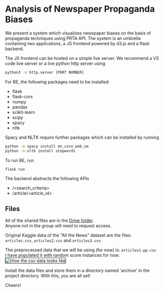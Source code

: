 # Analysis of Newspaper Propaganda Biases

We present a system which visualizes newspaper biases on the basis of propaganda techniques using PRTA API. The system is an umbrella containing two applications, a JS frontend powered by d3.js and a flask backend.

The JS frontend can be hosted on a simple live server. We recommend a VS code live server or a live python http server using
```sh
python3 -m http.server [PORT NUMBER]
```

For BE, the following packages need to be installed:<br/>
 - flask
 - flask-cors
 - numpy
 - pandas
 - scikit-learn
 - scipy
 - spacy
 - nltk
 
Spacy and NLTK require further packages which can be installed by running
```sh
python -m spacy install en_core_web_sm
python -m nltk install stopwords
```
To run BE, run
```sh
flask run
```
The backend abstracts the following APIs
 - /<search_criteria>
 - /article/<article_id>

## Files

All of the shared files are in the [Drive folder](https://drive.google.com/drive/folders/1Qwv4Kl1IPNj0NpoSsEUbnG8hqwUu0waB?usp=sharing).  
Anyone not in the group will need to request access.

Original Kaggle data of the "All the News" dataset are the files: `articles.csv`, `articles2.csv` and `articles3.csv`

The preprocessed data that we will be using (for now) is: `articles1-pp.csv`  
I have populated it with random score instances for now:
<img src="preprocessing/How the csv data looks like.png" style="border:black; border-width:1px; border-style:solid;"  alt="How the csv data looks like"/>

Install the data files and store them in a directory named 'archive' in the project directory.
With this, you are all set!

Cheers!
